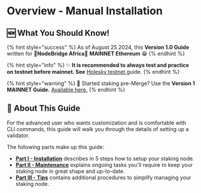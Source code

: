 # Overview - Manual Installation

## :new: What You Should Know!

{% hint style="success" %}
As of August 25 2024, this **Version 1.0 Guide** written for **🦉NodeBridge Africa**🦉 **MAINNET Ethereum** :grin:
{% endhint %}

{% hint style="info" %}
:sparkles: **It is recommended to always test and practice on testnet before mainnet. See** [Holesky testnet ](../testnet-holesky-validator/)guide.
{% endhint %}

{% hint style="warning" %}
:eyes: Started staking pre-Merge? Use the **Version 1 MAINNET Guide.** [Available here.](../archived-guides/guide-or-how-to-setup-a-validator-on-eth2-mainnet/)
{% endhint %}

## :wrench: About This Guide

For the advanced user who wants customization and is comfortable with CLI commands, this guide will walk you through the details of setting up a validator.

The following parts make up this guide:

* [**Part I - Installation**](part-i-installation/) describes in 5 steps how to setup your staking node.
* [**Part II - Maintenance**](part-ii-maintenance/) explains ongoing tasks you'll require to keep your staking node in great shape and up-to-date.
* [**Part III - Tips**](part-iii-tips/) contains additional procedures to simplify managing your staking node.
